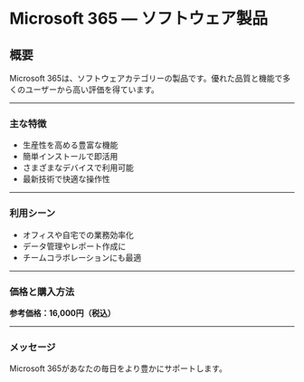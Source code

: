 # Microsoft 365 — ソフトウェア製品

## 概要

Microsoft 365は、ソフトウェアカテゴリーの製品です。優れた品質と機能で多くのユーザーから高い評価を得ています。

---
### 主な特徴

- 生産性を高める豊富な機能
- 簡単インストールで即活用
- さまざまなデバイスで利用可能
- 最新技術で快適な操作性
---
### 利用シーン

- オフィスや自宅での業務効率化
- データ管理やレポート作成に
- チームコラボレーションにも最適
---
### 価格と購入方法

**参考価格：16,000円（税込）**

---
### メッセージ

Microsoft 365があなたの毎日をより豊かにサポートします。
